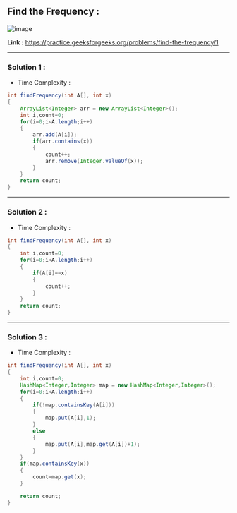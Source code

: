 ## Find the Frequency :

![image](https://user-images.githubusercontent.com/23376002/179394481-3cadf6f2-c579-4af4-902d-7df025328519.png)


**Link :** https://practice.geeksforgeeks.org/problems/find-the-frequency/1


---------------------------------------------------------------------------------------------------------------------------------------------------------


### Solution 1 :

- Time Complexity : 


```java
int findFrequency(int A[], int x)
{
    ArrayList<Integer> arr = new ArrayList<Integer>();
    int i,count=0;
    for(i=0;i<A.length;i++)
    {
        arr.add(A[i]);
        if(arr.contains(x))
        {
            count++;
            arr.remove(Integer.valueOf(x));
        }
    }
    return count;
}

```

---------------------------------------------------------------------------------------------------------------------------------------------------------


### Solution 2 :

- Time Complexity : 


```java
int findFrequency(int A[], int x)
{
    int i,count=0;
    for(i=0;i<A.length;i++)
    {
        if(A[i]==x)
        {
            count++;
        }
    }
    return count;
}

```

---------------------------------------------------------------------------------------------------------------------------------------------------------


### Solution 3 :

- Time Complexity : 



```java
int findFrequency(int A[], int x)
{
    int i,count=0;
    HashMap<Integer,Integer> map = new HashMap<Integer,Integer>();
    for(i=0;i<A.length;i++)
    {
        if(!map.containsKey(A[i]))
        {
            map.put(A[i],1);
        }
        else
        {
            map.put(A[i],map.get(A[i])+1);
        }
    }
    if(map.containsKey(x))
    {
        count=map.get(x);
    }

    return count;
}

```






